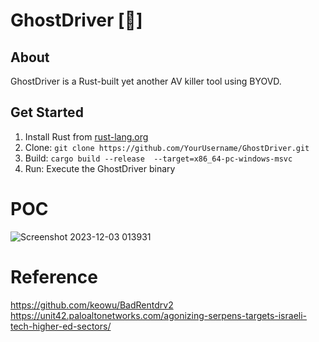 # GhostDriver [👻]

## About
GhostDriver is a Rust-built yet another AV killer tool using BYOVD.

## Get Started
1. Install Rust from [rust-lang.org](https://www.rust-lang.org)
2. Clone: `git clone https://github.com/YourUsername/GhostDriver.git`
3. Build: `cargo build --release  --target=x86_64-pc-windows-msvc`
4. Run: Execute the GhostDriver binary

# POC
![Screenshot 2023-12-03 013931](https://github.com/BlackSnufkin/GhostDriver/assets/61916899/a3f28bbe-14ba-4afe-b9c3-66e9e3df1ccc)

# Reference
https://github.com/keowu/BadRentdrv2
https://unit42.paloaltonetworks.com/agonizing-serpens-targets-israeli-tech-higher-ed-sectors/
